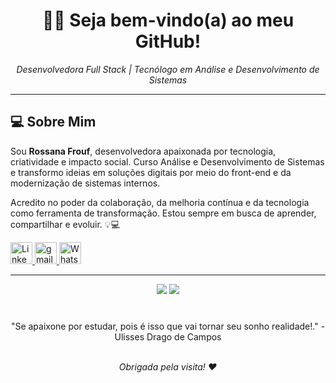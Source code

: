 <h1 align="center"> 👩‍💻 Seja bem-vindo(a) ao meu GitHub! </h1> 
<p align="center"><i>Desenvolvedora Full Stack | Tecnólogo em Análise e Desenvolvimento de Sistemas</i></p>

---

## 💻 Sobre Mim

Sou **Rossana Frouf**, desenvolvedora apaixonada por tecnologia, criatividade e impacto social. Curso Análise e Desenvolvimento de Sistemas e transformo ideias em soluções digitais por meio do front-end e da modernização de sistemas internos.

Acredito no poder da colaboração, da melhoria contínua e da tecnologia como ferramenta de transformação. Estou sempre em busca de aprender, compartilhar e evoluir. 💡💻

  <a href="https://www.linkedin.com/in/rossana-frouf/">
    <img src="https://img.shields.io/static/v1?message=LinkedIn&logo=linkedin&label=&color=0077B5&logoColor=white&labelColor=&style=for-the-badge" height="35" alt="LinkedIn logo" />
  </a>
  <a href="mailto:rossana.frouf@gmail.com">
    <img src="https://img.shields.io/static/v1?message=Gmail&logo=gmail&label=&color=FF6584&logoColor=white&labelColor=&style=for-the-badge" height="35" alt="gmail logo" />
  </a> 
  <a href="https://wa.me/5521982570616">
    <img src="https://img.shields.io/static/v1?message=WhatsApp&logo=whatsapp&label=&color=25D366&logoColor=white&labelColor=&style=for-the-badge" height="35" alt="WhatsApp logo" />
  </a>
</div>

---

<div align="center">
  <img src="https://github-readme-stats.vercel.app/api/top-langs/?username=rossanafrouf&layout=compact&langs_count=20&theme=tokyonight" />
  <img src="https://github-readme-streak-stats.herokuapp.com/?user=rossanafrouf&theme=tokyonight" />
</div>

<br>

###

<div align="center">
 "Se apaixone por estudar, pois é isso que vai tornar seu sonho realidade!." - Ulisses Drago de Campos
</div>

<br>
<p align="center"><i>Obrigada pela visita! ❤️</i></p>

